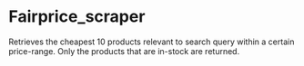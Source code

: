 # Fairprice_scraper

Retrieves the cheapest 10 products relevant to search query within a certain price-range. Only the products that are in-stock are returned.
